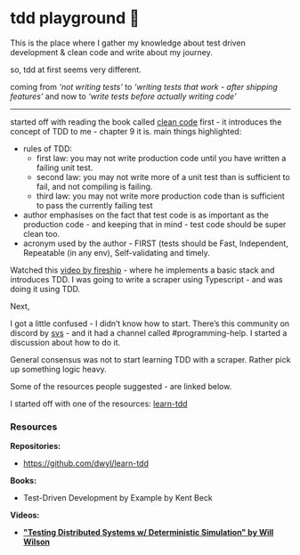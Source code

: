 # tdd playground 🧪

This is the place where I gather my knowledge about test driven development & clean code and write about my journey.  

so, tdd at first seems very different. 

coming from *‘not writing tests’* to *‘writing tests that work - after shipping features’* and now to *‘write tests before actually writing code’*

---

started off with reading the book called [clean code](https://thixalongmy.haugiang.gov.vn/media/1175/clean_code.pdf) first - it introduces the concept of TDD to me - chapter 9 it is. main things highlighted: 

- rules of TDD:
    - first law: you may not write production code until you have written a failing unit test.
    - second law: you may not write more of a unit test than is sufficient to fail, and not compiling is failing.
    - third law: you may not write more production code than is sufficient to pass the currently failing test
- author emphasises on the fact that test code is as important as the production code - and keeping that in mind - test code should be super clean too.
- acronym used by the author - FIRST (tests should be Fast, Independent, Repeatable (in any env), Self-validating and timely.

Watched this [video by fireship](https://www.youtube.com/watch?v=Jv2uxzhPFl4&t=608s&ab_channel=Fireship) - where he implements a basic stack and introduces TDD. I was going to write a scraper using Typescript - and was doing it using TDD.

Next,

I got a little confused - I didn’t know how to start. There’s this community on discord by [svs](https://twitter.com/_svs_) - and it had a channel called #programming-help. I started a discussion about how to do it. 

General consensus was not to start learning TDD with a scraper. Rather pick up something logic heavy. 

Some of the resources people suggested - are linked below. 

I started off with one of the resources: [learn-tdd](https://github.com/dwyl/learn-tdd)

### Resources

**Repositories:** 

- https://github.com/dwyl/learn-tdd

**Books:**

- Test-Driven Development by Example by Kent Beck

**Videos:** 

- ****["Testing Distributed Systems w/ Deterministic Simulation" by Will Wilson](https://www.youtube.com/watch?v=4fFDFbi3toc&ab_channel=StrangeLoopConference)****
